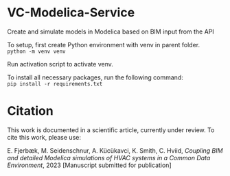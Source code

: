 # VC-Modelica-Service
Create and simulate models in Modelica based on BIM input from the API

To setup, first create Python environment with venv in parent folder.  
`python -m venv venv`

Run activation script to activate venv.

To install all necessary packages, run the following command:  
`pip install -r requirements.txt`

# Citation
This work is documented in a scientific article, currently under review. To cite this work, please use:

E. Fjerbæk, M. Seidenschnur, A. Kücükavci, K. Smith, C. Hviid, *Coupling BIM and detailed Modelica simulations of HVAC systems in a Common Data Environment*, 2023 [Manuscript submitted for publication]

